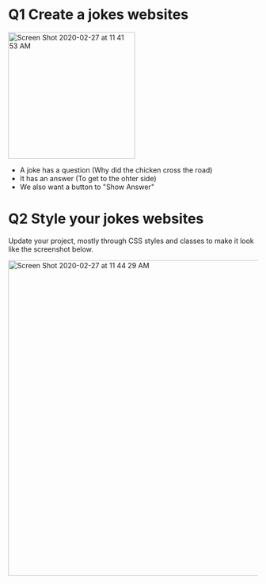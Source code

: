 
# Q1 Create a jokes websites

<img width="256" alt="Screen Shot 2020-02-27 at 11 41 53 AM" src="https://user-images.githubusercontent.com/48086/75465126-30435500-5956-11ea-8a43-8709a92da064.png">

* A joke has a question (Why did the chicken cross the road)
* It has an answer (To get to the ohter side)
* We also want a button to "Show Answer"

# Q2 Style your jokes websites

Update your project, mostly through CSS styles and classes to make it look like the screenshot below.

<img width="638" alt="Screen Shot 2020-02-27 at 11 44 29 AM" src="https://user-images.githubusercontent.com/48086/75465367-8912ed80-5956-11ea-8ae9-7b09348b4c63.png">


